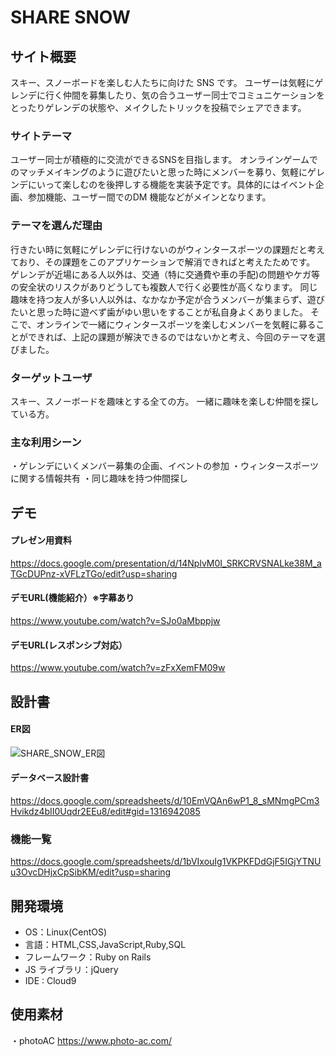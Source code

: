 # SHARE SNOW

## サイト概要

スキー、スノーボードを楽しむ人たちに向けた SNS です。
ユーザーは気軽にゲレンデに行く仲間を募集したり、気の合うユーザー同士でコミュニケーションをとったりゲレンデの状態や、メイクしたトリックを投稿でシェアできます。

### サイトテーマ

ユーザー同士が積極的に交流ができるSNSを目指します。
オンラインゲームでのマッチメイキングのように遊びたいと思った時にメンバーを募り、気軽にゲレンデにいって楽しむのを後押しする機能を実装予定です。具体的にはイベント企画、参加機能、ユーザー間でのDM 機能などがメインとなります。

### テーマを選んだ理由

行きたい時に気軽にゲレンデに行けないのがウィンタースポーツの課題だと考えており、その課題をこのアプリケーションで解消できればと考えたためです。
ゲレンデが近場にある人以外は、交通（特に交通費や車の手配)の問題やケガ等の安全状のリスクがありどうしても複数人で行く必要性が高くなります。
同じ趣味を持つ友人が多い人以外は、なかなか予定が合うメンバーが集まらず、遊びたいと思った時に遊べず歯がゆい思いをすることが私自身よくありました。
そこで、オンラインで一緒にウィンタースポーツを楽しむメンバーを気軽に募ることができれば、上記の課題が解決できるのではないかと考え、今回のテーマを選びました。

### ターゲットユーザ

スキー、スノーボードを趣味とする全ての方。
一緒に趣味を楽しむ仲間を探している方。

### 主な利用シーン

・ゲレンデにいくメンバー募集の企画、イベントの参加
・ウィンタースポーツに関する情報共有
・同じ趣味を持つ仲間探し

## デモ

#### プレゼン用資料
https://docs.google.com/presentation/d/14NplvM0I_SRKCRVSNALke38M_aTGcDUPnz-xVFLzTGo/edit?usp=sharing

#### デモURL(機能紹介）※字幕あり
https://www.youtube.com/watch?v=SJo0aMbppjw

#### デモURL(レスポンシブ対応）
https://www.youtube.com/watch?v=zFxXemFM09w


## 設計書

#### ER図
![SHARE_SNOW_ER図](https://user-images.githubusercontent.com/67654114/102649733-12790200-41ad-11eb-84c7-485d4d57ae6c.jpg)

#### データベース設計書
https://docs.google.com/spreadsheets/d/10EmVQAn6wP1_8_sMNmgPCm3Hvikdz4bII0Uqdr2EEu8/edit#gid=1316942085

### 機能一覧
https://docs.google.com/spreadsheets/d/1bVIxouIg1VKPKFDdGjF5IGjYTNUu3OvcDHjxCpSibKM/edit?usp=sharing

## 開発環境

- OS：Linux(CentOS)
- 言語：HTML,CSS,JavaScript,Ruby,SQL
- フレームワーク：Ruby on Rails
- JS ライブラリ：jQuery
- IDE : Cloud9 

## 使用素材

・photoAC https://www.photo-ac.com/
